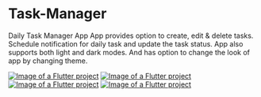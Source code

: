 # Task-Manager

Daily Task Manager App
App provides option to create, edit & delete tasks. Schedule notification for daily task and update the task status.
App also supports both light and dark modes. And has option to change the look of app by changing theme.

[![Image of a Flutter project](https://imgur.com/7vuo4ng.png)](https://github.com/Devchuks98/Task-manager)
[![Image of a Flutter project](https://imgur.com/xCa6HmN.png)](https://github.com/Devchuks98/Task-manager)
[![Image of a Flutter project](https://imgur.com/BTglLCS.png)](https://github.com/Devchuks98/Task-manager)
[![Image of a Flutter project](https://imgur.com/ukrX2pv.png)](https://github.com/Devchuks98/Task-manager)
